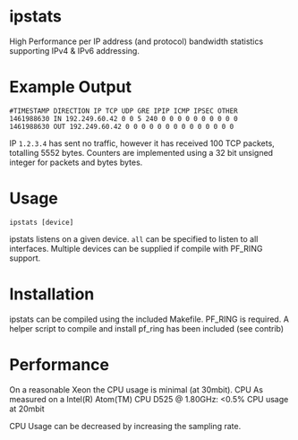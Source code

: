 ipstats
=======

High Performance per IP address (and protocol) bandwidth statistics supporting IPv4 & IPv6 addressing.

# Example Output
```
#TIMESTAMP DIRECTION IP TCP UDP GRE IPIP ICMP IPSEC OTHER
1461988630 IN 192.249.60.42 0 0 5 240 0 0 0 0 0 0 0 0 0 0
1461988630 OUT 192.249.60.42 0 0 0 0 0 0 0 0 0 0 0 0 0 0
```

IP ```1.2.3.4``` has sent no traffic, however it has received 100 TCP packets, totalling 5552 bytes. Counters are implemented using a 32 bit unsigned integer for packets and bytes bytes.

# Usage
```ipstats [device]```

ipstats listens on a given device. ```all``` can be specified to listen to all interfaces. Multiple devices can be supplied if compile with PF_RING support.

# Installation
ipstats can be compiled using the included Makefile. PF_RING is required. A helper script to compile and install pf_ring has been included (see contrib)

# Performance
On a reasonable Xeon the CPU usage is minimal (at 30mbit). CPU As measured on a Intel(R) Atom(TM) CPU D525 @ 1.80GHz: <0.5% CPU usage at 20mbit
 
CPU Usage can be decreased by increasing the sampling rate.